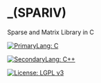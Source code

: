 # _(SPARIV)
Sparse and Matrix Library in C


[![PrimaryLang: C](https://img.shields.io/badge/C-11%20%7C%2018-yellowgreen)](https://en.wikipedia.org/wiki/C11_(C_standard_revision))

[![SecondaryLang: C++](https://img.shields.io/badge/C%2B%2B-17-lightgrey)](https://en.wikipedia.org/wiki/C%2B%2B17)

[![License: LGPL v3](https://img.shields.io/badge/License-LGPL%20v3-blue.svg)](https://www.gnu.org/licenses/lgpl-3.0)

